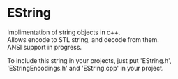 # EString

Implimentation of string objects in c++.  
Allows encode to STL string, and decode from them.  
ANSI support in progress.

To include this string in your projects, just put 'EString.h', 'EStringEncodings.h' and 'EString.cpp' in your project.
